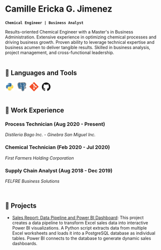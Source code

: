 # Camille Ericka G. Jimenez

**`Chemical Engineer | Business Analyst`**

Results-oriented Chemical Engineer with a Master's in Business Administration. Extensive experience in optimizing chemical processes and driving business growth. Proven ability to leverage technical expertise and business acumen to deliver tangible results. Skilled in business analysis, project management, and cross-functional leadership.
<br /> <br />

## 🧰 Languages and Tools

<img align="left" alt="Python" width="30px" style="padding-right:10px;" src="https://github.com/devicons/devicon/blob/v2.16.0/icons/python/python-original.svg" />
<img align="left" alt="PostgreSQL" width="30px" style="padding-right:10px;" src="https://github.com/devicons/devicon/blob/v2.16.0/icons/postgresql/postgresql-original.svg" />
<img align="left" alt="Git" width="30px" style="padding-right:10px;" src="https://github.com/devicons/devicon/blob/v2.16.0/icons/git/git-original.svg" />
<img align="left" alt="GitHub" width="30px" style="padding-right:10px;" src="https://github.com/devicons/devicon/blob/v2.16.0/icons/github/github-original.svg" />


<br /> <br /> <br />

## 💼 Work Experience
### Process Technician (Aug 2020 - Present)
*Distileria Bago Inc. - Ginebra San Miguel Inc.*
&nbsp;
<br />
### Chemical Technician (Feb 2020 - Jul 2020)
*First Farmers Holding Corporation*
&nbsp;
<br />
### Supply Chain Analyst (Aug 2018 - Dec 2019) 
*FELFRE Business Solutions*

<br />

## 🌱 Projects
- [Sales Report: Data Pipeline and Power BI Dashboard](https://github.com/cegjimenez/sales-report.git): This project creates a data pipeline to transform Excel sales data into interactive Power BI visualizations. A Python script extracts data from multiple Excel worksheets and loads it into a PostgreSQL database as individual tables. Power BI connects to the database to generate dynamic sales dashboards.
